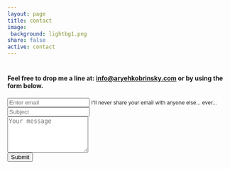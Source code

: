 ```yaml
---
layout: page
title: contact
image:
 background: lightbg1.png
share: false
active: contact
---
```

<div class="row">
<div class="col-12 bg-white my-4 rounded p-4">
<div class="email-info text-center">
<h1 class="display-1"><i class="fa fa-envelope"></i></h1>
</div>
<h4 class="text-center mb-5 mt-2">Feel free to drop me a line at: <a href="mailto:info@aryehkobrinsky.com" title="email me!">info@aryehkobrinsky.com</a> or by using the form below.</h4>

<form method="POST" action="http://formspree.io/aryeh.kobrinsky@gmail.com">
  <div class="form-group">
    <input type="email" class="form-control" id="contactEmail" aria-describedby="emailHelp" placeholder="Enter email" name="email">
    <small id="emailHelp" class="form-text text-muted">I'll never share your email with anyone else... ever...</small>
  </div>
  <input type="text" name="_gotcha" style="display:none" />
  <div class="form-group">
    <input type="text" class="form-control" id="contactSubject" placeholder="Subject" name="_subject">
  </div>
  <input type="hidden" name="_next" value="{{ site.url }}/thanks" />
  <div class="form-group">
    <textarea class="form-control" id="contactMessage" rows="5" name="message" placeholder="Your message"></textarea>
  </div>
  <button type="submit" class="btn btn-primary" id="sendMessage">Submit</button>
  </form>
</div>
</div>